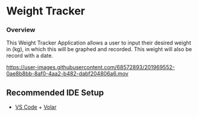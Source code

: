 # Weight Tracker
### Overview
This Weight Tracker Application allows a user to input their desired weight in (kg), in which this will be graphed and recorded. This weight will also be record with a date.

https://user-images.githubusercontent.com/68572893/201969552-0ae8b8bb-8af0-4aa2-b482-dabf204806a6.mov






## Recommended IDE Setup

- [VS Code](https://code.visualstudio.com/) + [Volar](https://marketplace.visualstudio.com/items?itemName=Vue.volar)
